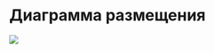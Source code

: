 # Диаграмма размещения
![](https://github.com/LiL-Dicky/TaskMaster/blob/master/Диаграммы/Sequence/%231.png)


